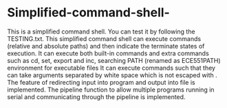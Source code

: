 # Simplified-command-shell-
This is a simplified command shell.
You can test it by following the TESTING.txt.
This simplified command shell can execute commands (relative and absolute paths) and then indicate the terminate states of execution.
It can execute both built-in commands and extra commands such as cd, set, export and inc, searching PATH (renamed as ECE551PATH) environment for executable files
It can execute commands such that they can take arguments separated by white space which is not escaped with \.
The feature of redirecting input into program and output into file is implemented. 
The pipeline function to allow multiple programs running in serial and communicating through the pipeline is implemented.
